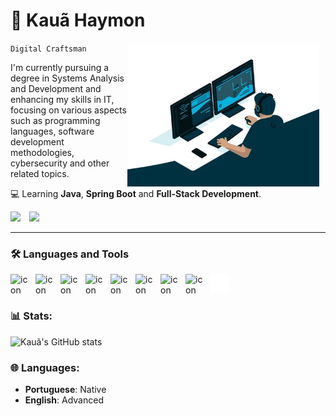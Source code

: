 # 👑 Kauã Haymon 
<img align="right" height="230px" style="padding-right:10px;" src="./img/coding.gif"/> 

`Digital Craftsman`

I'm currently pursuing a degree in Systems Analysis and Development and enhancing my skills in IT, focusing on various aspects such as programming languages, software development methodologies, cybersecurity and other related topics. 

💻 Learning **Java**, **Spring Boot** and **Full-Stack Development**.
  
<p align="left">
          <a href="https://www.linkedin.com/in/kauahaymon">
                    <img width="60px" style="padding-right:10px;" src="https://custom-icon-badges.demolab.com/badge/Mail-E61B23.svg?logo=mail" /></a>
          <a href="mailto:kauahaymon@outlook.com">
                    <img width="90px" style="padding-right:10px;" src="https://custom-icon-badges.demolab.com/badge/LinkedIn-0077B5.svg?logo=linkedin&logoColor=white" /></a>

---
### 🛠 Languages and Tools

<img align="left" alt="icon" width="30px" style="padding-right:10px;" src="https://cdn.jsdelivr.net/gh/devicons/devicon@latest/icons/java/java-original.svg" />
<img align="left" alt="icon" width="30px" style="padding-right:10px;" src="https://cdn.jsdelivr.net/gh/devicons/devicon@latest/icons/spring/spring-original.svg" />
<img align="left" alt="icon" width="30px" style="padding-right:10px;" src="https://cdn.jsdelivr.net/gh/devicons/devicon@latest/icons/git/git-original.svg" />
<img align="left" alt="icon" width="30px" style="padding-right:10px;" src="https://cdn.jsdelivr.net/gh/devicons/devicon@latest/icons/linux/linux-original.svg" />
<img align="left" alt="icon" width="30px" style="padding-right:10px;" src="https://cdn.jsdelivr.net/gh/devicons/devicon@latest/icons/mongodb/mongodb-original.svg" />   
<img align="left" alt="icon" width="30px" style="padding-right:10px;" src="https://cdn.jsdelivr.net/gh/devicons/devicon@latest/icons/postgresql/postgresql-original.svg" />
<img align="left" alt="icon" width="30px" style="padding-right:10px;" src="https://cdn.jsdelivr.net/gh/devicons/devicon@latest/icons/mysql/mysql-original.svg" /> 
<img align="left" alt="icon" width="30px" style="padding-right:10px;" src="https://cdn.jsdelivr.net/gh/devicons/devicon@latest/icons/python/python-plain.svg" />
<img align="left" alt="Terminal" width="30px" style="padding-right:10px;" src="./img/terminal-dark.svg"/>         
<br> 

#

### 📊 Stats:

![Kauã's GitHub stats](https://github-readme-stats.vercel.app/api?username=kauahaymon&show_icons=true&theme=aura) 

### 🌐 Languages:

- **Portuguese**: Native
- **English**: Advanced
